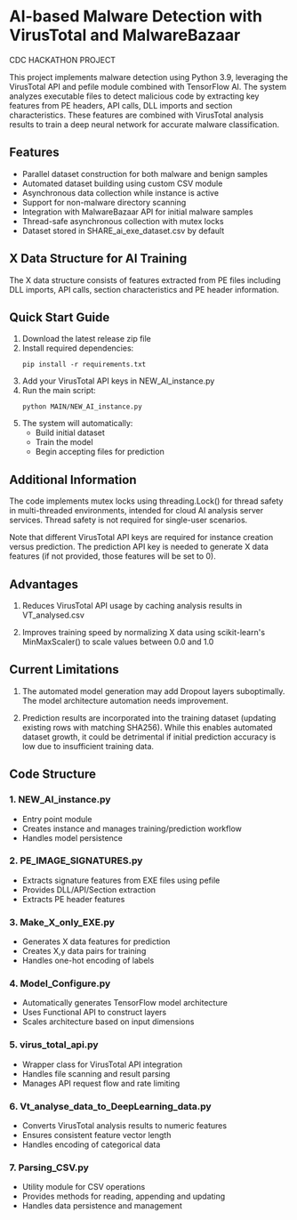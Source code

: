 # AI-based Malware Detection with VirusTotal and MalwareBazaar

CDC HACKATHON PROJECT

This project implements malware detection using Python 3.9, leveraging the VirusTotal API and pefile module combined with TensorFlow AI. The system analyzes executable files to detect malicious code by extracting key features from PE headers, API calls, DLL imports and section characteristics. These features are combined with VirusTotal analysis results to train a deep neural network for accurate malware classification.

## Features

- Parallel dataset construction for both malware and benign samples
- Automated dataset building using custom CSV module 
- Asynchronous data collection while instance is active
- Support for non-malware directory scanning
- Integration with MalwareBazaar API for initial malware samples
- Thread-safe asynchronous collection with mutex locks
- Dataset stored in SHARE_ai_exe_dataset.csv by default

## X Data Structure for AI Training

The X data structure consists of features extracted from PE files including DLL imports, API calls, section characteristics and PE header information.

## Quick Start Guide

1. Download the latest release zip file
2. Install required dependencies:
   ```
   pip install -r requirements.txt
   ```
3. Add your VirusTotal API keys in NEW_AI_instance.py
4. Run the main script:
   ```
   python MAIN/NEW_AI_instance.py
   ```
5. The system will automatically:
   - Build initial dataset
   - Train the model
   - Begin accepting files for prediction

## Additional Information

The code implements mutex locks using threading.Lock() for thread safety in multi-threaded environments, intended for cloud AI analysis server services. Thread safety is not required for single-user scenarios.

Note that different VirusTotal API keys are required for instance creation versus prediction. The prediction API key is needed to generate X data features (if not provided, those features will be set to 0).

## Advantages

1. Reduces VirusTotal API usage by caching analysis results in VT_analysed.csv

2. Improves training speed by normalizing X data using scikit-learn's MinMaxScaler() to scale values between 0.0 and 1.0

## Current Limitations

1. The automated model generation may add Dropout layers suboptimally. The model architecture automation needs improvement.

2. Prediction results are incorporated into the training dataset (updating existing rows with matching SHA256). While this enables automated dataset growth, it could be detrimental if initial prediction accuracy is low due to insufficient training data.

## Code Structure

### 1. NEW_AI_instance.py
- Entry point module
- Creates instance and manages training/prediction workflow
- Handles model persistence

### 2. PE_IMAGE_SIGNATURES.py  
- Extracts signature features from EXE files using pefile
- Provides DLL/API/Section extraction
- Extracts PE header features

### 3. Make_X_only_EXE.py
- Generates X data features for prediction
- Creates X,y data pairs for training
- Handles one-hot encoding of labels

### 4. Model_Configure.py
- Automatically generates TensorFlow model architecture
- Uses Functional API to construct layers
- Scales architecture based on input dimensions

### 5. virus_total_api.py
- Wrapper class for VirusTotal API integration
- Handles file scanning and result parsing
- Manages API request flow and rate limiting

### 6. Vt_analyse_data_to_DeepLearning_data.py
- Converts VirusTotal analysis results to numeric features
- Ensures consistent feature vector length
- Handles encoding of categorical data

### 7. Parsing_CSV.py
- Utility module for CSV operations
- Provides methods for reading, appending and updating
- Handles data persistence and management
